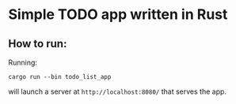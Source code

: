 # Simple TODO app written in Rust

## How to run:
Running:

```cargo run --bin todo_list_app```

will launch a server at `http://localhost:8080/` that serves the app.
